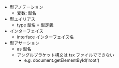 - 型アノテーション
  - 変数: 型名
- 型エイリアス
  - type 型名 = 型定義
- インターフェイス
  - interface インターフェイス名
- 型アサーション
  - as 型名
  - アングルブラケット構文は tsx ファイルでできない
    - e.g. <HTMLElement> document.getElementById('root')
